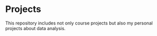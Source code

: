# Projects
This repository includes not only course projects but also my personal projects about data analysis.
